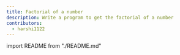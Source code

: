 ```yaml
---
title: Factorial of a number
description: Write a program to get the factorial of a number
contributors:
  - harshi1122
---
```


import README from "./README.md"

<README />
